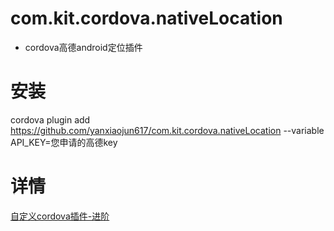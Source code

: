 # com.kit.cordova.nativeLocation
* cordova高德android定位插件

# 安装
cordova plugin add https://github.com/yanxiaojun617/com.kit.cordova.nativeLocation --variable API_KEY=您申请的高德key

# 详情
[自定义cordova插件-进阶](https://www.jianshu.com/p/5147e11dd14d)